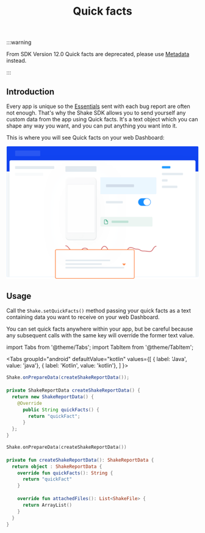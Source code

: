 ﻿---
id: quick-facts
title: Quick facts
---
:::warning

From SDK Version 12.0 Quick facts are deprecated, please use [Metadata](android/metadata.md) instead.

:::

## Introduction
Every app is unique so the [Essentials](android/essentials.md) sent with each bug report are often not enough. 
That's why the Shake SDK allows you to send yourself any custom data from the app using Quick facts.
It's a text object which you can shape any way you want, and you can put anything you want into it.

This is where you will see Quick facts on your web Dashboard:

![Quick facts screen](../assets/quick_facts_screen.png)

## Usage
Call the `Shake.setQuickFacts()` method passing your quick facts as a text 
containing data you want to receive on your web Dashboard.
 
You can set quick facts anywhere within your app, but be careful because any 
subsequent calls with the same key will override the former text value.

import Tabs from '@theme/Tabs';
import TabItem from '@theme/TabItem';

<Tabs
  groupId="android"
  defaultValue="kotlin"
  values={[
    { label: 'Java', value: 'java'},
    { label: 'Kotlin', value: 'kotlin'},
  ]
}>

<TabItem value="java">

```java title="App.java"
Shake.onPrepareData(createShakeReportData());

private ShakeReportData createShakeReportData() {
  return new ShakeReportData() {
    @Override
      public String quickFacts() {
        return "quickFact";
      }
  };
}
```

</TabItem>

<TabItem value="kotlin">

```kotlin {2} title="App.kt"
Shake.onPrepareData(createShakeReportData())

private fun createShakeReportData(): ShakeReportData {
  return object : ShakeReportData {
    override fun quickFacts(): String {
      return "quickFact"
    }

    override fun attachedFiles(): List<ShakeFile> {
      return ArrayList()
    }
  }
}
```

</TabItem>
</Tabs>
